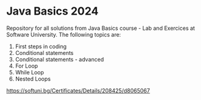 # Java Basics 2024
Repository for all solutions from Java Basics course - Lab and Exercices at Software University.
The following topics are:

1. First steps in coding
2. Conditional statements
3. Conditional statements - advanced
4. For Loop
5. While Loop
6. Nested Loops


https://softuni.bg/Certificates/Details/208425/d8065067
